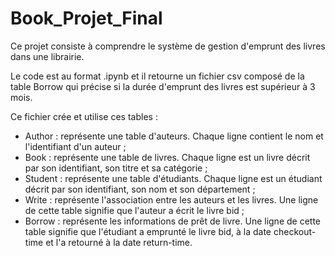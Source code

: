 # Book_Projet_Final

Ce projet consiste à comprendre le système de gestion d'emprunt des livres dans une librairie.

Le code est au format .ipynb et il retourne un fichier csv composé de la table Borrow qui précise si la durée d'emprunt des livres est supérieur à 3 mois.

Ce fichier crée et utilise ces tables : 
- Author : représente une table d'auteurs. Chaque ligne contient le nom et l'identifiant d'un auteur ;
- Book : représente une table de livres. Chaque ligne est un livre décrit par son identifiant, son titre et sa catégorie ;
- Student : représente une table d'étudiants. Chaque ligne est un étudiant décrit par son identifiant, son nom et son département ;
- Write : représente l'association entre les auteurs et les livres. Une ligne de cette table signifie que l'auteur a écrit le livre bid ;
- Borrow : représente les informations de prêt de livre. Une ligne de cette table signifie que l'étudiant a emprunté le livre bid, à la date checkout-time et l'a retourné à la date return-time.

